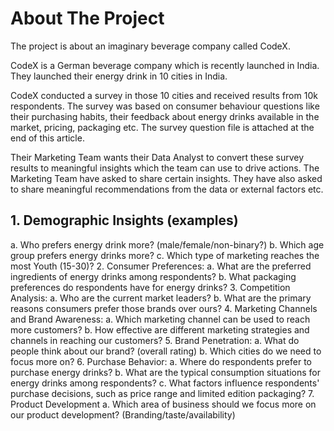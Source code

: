 # About The Project


The project is about an imaginary beverage company called CodeX.

CodeX is a German beverage company which is recently launched in India. They launched their energy drink in 10 cities in India.

CodeX conducted a survey in those 10 cities and received results from 10k respondents.
The survey was based on consumer behaviour questions like their purchasing habits, their feedback about energy drinks available in the market, pricing, packaging etc.
The survey question file is attached at the end of this article.

Their Marketing Team wants their Data Analyst to convert these survey results to meaningful insights which the team can use to drive actions.
The Marketing Team have asked to share certain insights. They have also asked to share meaningful recommendations from the data or external factors etc.

## 1. Demographic Insights (examples)
a. Who prefers energy drink more? (male/female/non-binary?)
b. Which age group prefers energy drinks more?
c. Which type of marketing reaches the most Youth (15-30)?
2. Consumer Preferences:
a. What are the preferred ingredients of energy drinks among respondents?
b. What packaging preferences do respondents have for energy drinks?
3. Competition Analysis:
a. Who are the current market leaders?
b. What are the primary reasons consumers prefer those brands over ours?
4. Marketing Channels and Brand Awareness:
a. Which marketing channel can be used to reach more customers?
b. How effective are different marketing strategies and channels in reaching our
customers?
5. Brand Penetration:
a. What do people think about our brand? (overall rating)
b. Which cities do we need to focus more on?
6. Purchase Behavior:
a. Where do respondents prefer to purchase energy drinks?
b. What are the typical consumption situations for energy drinks among
respondents?
c. What factors influence respondents' purchase decisions, such as price range and
limited edition packaging?
7. Product Development
a. Which area of business should we focus more on our product development?
(Branding/taste/availability)


